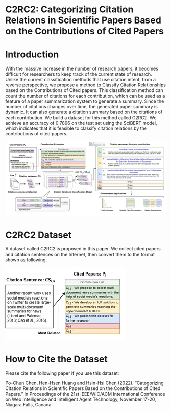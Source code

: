 # C2RC2: Categorizing Citation Relations in Scientific Papers Based on the Contributions of Cited Papers

# Introduction

With the massive increase in the number of research papers, it becomes difficult for researchers to keep track of the current state of research. 
Unlike the current classification methods that use citation intent, from a reverse perspective, we propose a method to Classify Citation Relationships based on the Contributions of Cited papers.
This classification method can count the number of citations for each contribution, which can be used as a feature of a paper summarization system to generate a summary. Since the number of citations changes over time, the generated paper summary is dynamic.
It can also generate a citation summary based on the citations of each contribution. 
We build a dataset for this method called C2RC2. 
We achieve an accuracy of 0.7896 on the test set using the SciBERT model, which indicates that it is feasible to classify citation relations by the contributions of cited papers.

![image](Citation_graph_page.jpg)

# C2RC2 Dataset

A dataset called C2RC2 is proposed in this paper. We collect cited papers and citation sentences on the Internet, then convert them to the format shown as following.

![image](dataset_graph_page.jpg)

# How to Cite the Dataset

Please cite the following paper if you use this dataset:

Po-Chun Chen, Hen-Hsen Huang and Hsin-Hsi Chen (2022). “Categorizing Citation Relations in Scientific Papers Based on the Contributions of Cited Papers.” In Proceedings of the 21st IEEE/WIC/ACM International Conference on Web Intelligence and Intelligent Agent Technology, November 17-20, Niagara Falls, Canada.





